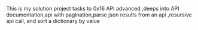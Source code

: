 This is my solution project tasks to 0x16 API advanced ,deeps into API documentation,api with pagination,parse json results from an api ,resursive api call, and sort a dictionary by value
